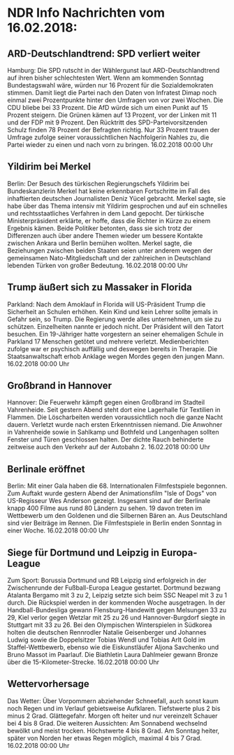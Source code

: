 # NDR Info Nachrichten vom 16.02.2018:


## ARD-Deutschlandtrend: SPD verliert weiter
Hamburg: Die SPD rutscht in der Wählergunst laut ARD-Deutschlandtrend auf ihren bisher schlechtesten Wert. Wenn am kommenden Sonntag Bundestagswahl wäre, würden nur 16 Prozent für die Sozialdemokraten stimmen. Damit liegt die Partei nach den Daten von Infratest Dimap noch einmal zwei Prozentpunkte hinter den Umfragen von vor zwei Wochen. Die CDU bliebe bei 33 Prozent. Die AfD würde sich um einen Punkt auf 15 Prozent steigern. Die Grünen kämen auf 13 Prozent, vor der Linken mit 11 und der FDP mit 9 Prozent. Den Rücktritt des SPD-Parteivorsitzenden Schulz finden 78 Prozent der Befragten richtig. Nur 33 Prozent trauen der Umfrage zufolge seiner voraussichtlichen Nachfolgerin Nahles zu, die Partei wieder zu einen und nach vorn zu bringen. 16.02.2018 00:00 Uhr 

## Yildirim bei Merkel
Berlin: Der Besuch des türkischen Regierungschefs Yildirim bei Bundeskanzlerin Merkel hat keine erkennbaren Fortschritte im Fall des inhaftierten deutschen Journalisten Deniz Yücel gebracht. Merkel sagte, sie habe über das Thema intensiv mit Yildirim gesprochen und auf ein schnelles und rechtsstaatliches Verfahren in dem Land gepocht. Der türkische Ministerpräsident erklärte, er hoffe, dass die Richter in Kürze zu einem Ergebnis kämen. Beide Politiker betonten, dass sie sich trotz der Differenzen auch über andere Themen wieder um bessere Kontakte zwischen Ankara und Berlin bemühen wollten. Merkel sagte, die Beziehungen zwischen beiden Staaten seien unter anderem wegen der gemeinsamen Nato-Mitgliedschaft und der zahlreichen in Deutschland lebenden Türken von großer Bedeutung. 16.02.2018 00:00 Uhr 

## Trump äußert sich zu Massaker in Florida
Parkland: Nach dem Amoklauf in Florida will US-Präsident Trump die Sicherheit an Schulen erhöhen. Kein Kind und kein Lehrer sollte jemals in Gefahr sein, so Trump. Die Regierung werde alles unternehmen, um sie zu schützen. Einzelheiten nannte er jedoch nicht. Der Präsident will den Tatort besuchen. Ein 19-Jähriger hatte vorgestern an seiner ehemaligen Schule in Parkland 17 Menschen getötet und mehrere verletzt. Medienberichten zufolge war er psychisch auffällig und deswegen bereits in Therapie. Die Staatsanwaltschaft erhob Anklage wegen Mordes gegen den jungen Mann. 16.02.2018 00:00 Uhr 

## Großbrand in Hannover
Hannover: Die Feuerwehr kämpft gegen einen Großbrand im Stadteil Vahrenheide. Seit gestern Abend steht dort eine Lagerhalle für Textilien in Flammen. Die Löscharbeiten werden voraussichtlich noch die ganze Nacht dauern. Verletzt wurde nach ersten Erkenntnissen niemand. Die Anwohner in Vahrenheide sowie in Sahlkamp und Bothfeld und Langenhagen sollten Fenster und Türen geschlossen halten. Der dichte Rauch behinderte zeitweise auch den Verkehr auf der Autobahn 2. 16.02.2018 00:00 Uhr 

## Berlinale eröffnet
Berlin: Mit einer Gala haben die 68. Internationalen Filmfestspiele begonnen. Zum Auftakt wurde gestern Abend der Animationsfilm "Isle of Dogs" von US-Regisseur Wes Anderson gezeigt. Insgesamt sind auf der Berlinale knapp 400 Filme aus rund 80 Ländern zu sehen. 19 davon treten im Wettbewerb um den Goldenen und die Silbernen Bären an. Aus Deutschland sind vier Beiträge im Rennen. Die Filmfestspiele in Berlin enden Sonntag in einer Woche. 16.02.2018 00:00 Uhr 

## Siege für Dortmund und Leipzig in Europa-League
Zum Sport:
Borussia Dortmund und RB Leipzig sind erfolgreich in der Zwischenrunde der Fußball-Europa League gestartet. Dortmund bezwang Atalanta Bergamo mit 3 zu 2, Leipzig setzte sich beim SSC Neapel mit 3 zu 1 durch. Die Rückspiel werden in der kommenden Woche ausgetragen. In der Handball-Bundesliga gewann Flensburg-Handewitt gegen Melsungen 33 zu 29, Kiel verlor gegen Wetzlar mit 25 zu 26 und Hannover-Burgdorf siegte in Stuttgart mit 33 zu 26. Bei den Olympischen Winterspielen in Südkorea holten die deutschen Rennrodler Natalie Geisenberger und Johannes Ludwig sowie die Doppelsitzer Tobias Wendl und Tobias Arlt Gold im Staffel-Wettbewerb, ebenso wie die Eiskunstläufer Aljona Savchenko und Bruno Massot im Paarlauf. Die Biathletin Laura Dahlmeier gewann Bronze über die 15-Kilometer-Strecke. 16.02.2018 00:00 Uhr 

## Wettervorhersage
Das Wetter: Über Vorpommern abziehender Schneefall, auch sonst kaum noch Regen und im Verlauf gebietsweise Aufklaren. Tiefstwerte plus 2 bis minus 2 Grad. Glättegefahr. Morgen oft heiter und nur vereinzelt Schauer bei 4 bis 8 Grad. Die weiteren Aussichten: Am Sonnabend wechselnd bewölkt und meist trocken. Höchstwerte 4 bis 8 Grad. Am Sonntag heiter, später von Norden her etwas Regen möglich, maximal 4 bis 7 Grad. 16.02.2018 00:00 Uhr 
